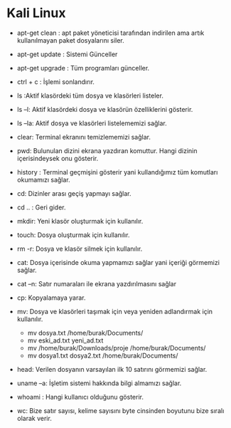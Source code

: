 # Kali Linux

- apt-get clean : apt paket yöneticisi tarafından indirilen ama artık kullanılmayan paket dosyalarını siler.

- apt-get update : Sistemi Günceller

- apt-get upgrade : Tüm programları günceller.

- ctrl + c : İşlemi sonlandırır.

- ls :Aktif klasördeki tüm dosya ve klasörleri listeler.

- ls –l: Aktif klasördeki dosya ve klasörün özelliklerini gösterir.

- ls –la: Aktif dosya ve klasörleri listelememizi sağlar.

- clear: Terminal ekranını temizlememizi sağlar.

- pwd: Bulunulan dizini ekrana yazdıran komuttur. Hangi dizinin içerisindeysek onu gösterir.

- history : Terminal geçmişini gösterir yani kullandığımız tüm komutları okumamızı sağlar.

- cd: Dizinler arası geçiş yapmayı sağlar.

- cd .. : Geri gider.

- mkdir: Yeni klasör oluşturmak için kullanılır.

- touch: Dosya oluşturmak için kullanılır.

- rm -r: Dosya ve klasör silmek için kullanılır.

- cat: Dosya içerisinde okuma yapmamızı sağlar yani içeriği görmemizi sağlar.

- cat –n: Satır numaraları ile ekrana yazdırılmasını sağlar

- cp: Kopyalamaya yarar.

- mv: Dosya ve klasörleri taşımak için veya yeniden adlandırmak için kullanılır.
    - mv dosya.txt /home/burak/Documents/
    - mv eski_ad.txt yeni_ad.txt
    - mv /home/burak/Downloads/proje /home/burak/Documents/
    - mv dosya1.txt dosya2.txt /home/burak/Documents/
- head: Verilen dosyanın varsayılan ilk 10 satırını görmemizi sağlar.

- uname –a: İşletim sistemi hakkında bilgi almamızı sağlar.

- whoami : Hangi kullanıcı olduğunu gösterir.

- wc: Bize satır sayısı, kelime sayısını byte cinsinden boyutunu bize sıralı olarak verir.

